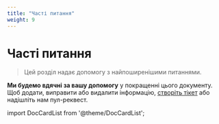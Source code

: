 ```yaml
---
title: "Часті питання"
weight: 9
---
```


# Часті питання

> Цей розділ надає допомогу з найпоширенішими питаннями.

**Ми будемо вдячні за вашу допомогу** у покращенні цього документу. Щоб додати, виправити або видалити інформацію, [створіть тікет](https://github.com/helm/helm-www/issues) або надішліть нам пул-реквест.

import DocCardList from '@theme/DocCardList';

<DocCardList />